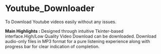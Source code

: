 # Youtube_Downloader
To Download Youtube videos easily without any issues.

**Main Highlights :**
Designed through intuitive Tkinter-based interface.High/Low Quality Video Download can be downloaded.
Download audio-only files in MP3 format for a pure listening experience along with progress bar for clear indication of completion. 
